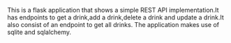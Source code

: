 This is a flask application that shows a simple REST API implementation.It has endpoints to get a drink,add a drink,delete a drink and update a drink.It also consist of an endpoint to get all drinks. The application makes use of sqlite and sqlalchemy. 